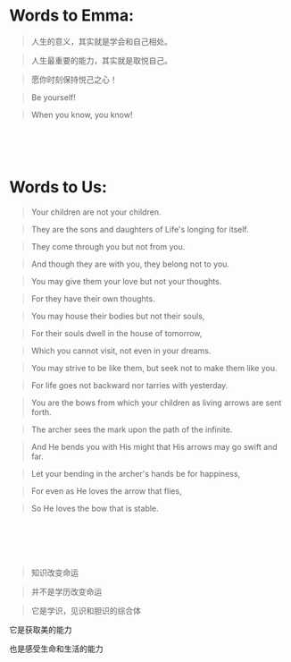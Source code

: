 # Words to Emma:

>人生的意义，其实就是学会和自己相处。

>人生最重要的能力，其实就是取悦自己。

>愿你时刻保持悦己之心！

>Be yourself!

>When you know, you know!
<br>  
<br>  
<br>

# Words to Us:

>Your children are not your children.

>They are the sons and daughters of Life's longing for itself.

>They come through you but not from you.

>And though they are with you, they belong not to you.

>You may give them your love but not your thoughts.

>For they have their own thoughts.

>You may house their bodies but not their souls,

>For their souls dwell in the house of tomorrow,

>Which you cannot visit, not even in your dreams.

>You may strive to be like them, but seek not to make them like you.

>For life goes not backward nor tarries with yesterday.

>You are the bows from which your children as living arrows are sent forth.

>The archer sees the mark upon the path of the infinite.

>And He bends you with His might that His arrows may go swift and far.

>Let your bending in the archer's hands be for happiness,

>For even as He loves the arrow that flies,

>So He loves the bow that is stable.
<br>
<br>
<br>
<br>

>知识改变命运

>并不是学历改变命运

>它是学识，见识和胆识的综合体

它是获取美的能力

也是感受生命和生活的能力





